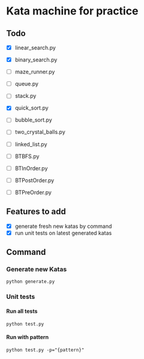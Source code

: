 # Kata machine for practice

## Todo

- [x] linear_search.py
- [x] binary_search.py
- [ ] maze_runner.py
- [ ] queue.py
- [ ] stack.py
- [x] quick_sort.py
- [ ] bubble_sort.py
- [ ] two_crystal_balls.py
- [ ] linked_list.py
- [ ] BTBFS.py
- [ ] BTInOrder.py
- [ ] BTPostOrder.py
- [ ] BTPreOrder.py


## Features to add

- [x] generate fresh new katas by command
- [x] run unit tests on latest generated katas

## Command

### Generate new Katas

```
python generate.py
```

### Unit tests

#### Run all tests

```
python test.py
```

#### Run with pattern

```
python test.py -p="{pattern}" 
```
